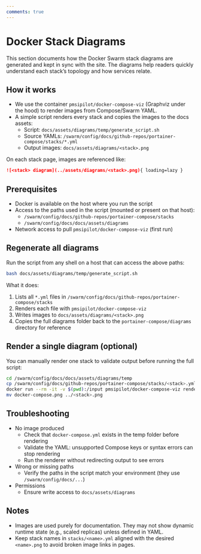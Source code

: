 ```yaml
---
comments: true
---
```


# Docker Stack Diagrams

This section documents how the Docker Swarm stack diagrams are generated and kept in sync with the site. The diagrams help readers quickly understand each stack’s topology and how services relate.

## How it works

- We use the container `pmsipilot/docker-compose-viz` (Graphviz under the hood) to render images from Compose/Swarm YAML.
- A simple script renders every stack and copies the images to the docs assets:
	- Script: `docs/assets/diagrams/temp/generate_script.sh`
	- Source YAMLs: `/swarm/config/docs/github-repos/portainer-compose/stacks/*.yml`
	- Output images: `docs/assets/diagrams/<stack>.png`

On each stack page, images are referenced like:

```markdown
![<stack> diagram](../assets/diagrams/<stack>.png){ loading=lazy }
```

## Prerequisites

- Docker is available on the host where you run the script
- Access to the paths used in the script (mounted or present on that host):
	- `/swarm/config/docs/github-repos/portainer-compose/stacks`
	- `/swarm/config/docs/docs/assets/diagrams`
- Network access to pull `pmsipilot/docker-compose-viz` (first run)

## Regenerate all diagrams

Run the script from any shell on a host that can access the above paths:

```bash
bash docs/assets/diagrams/temp/generate_script.sh
```

What it does:

1. Lists all `*.yml` files in `/swarm/config/docs/github-repos/portainer-compose/stacks`
2. Renders each file with `pmsipilot/docker-compose-viz`
3. Writes images to `docs/assets/diagrams/<stack>.png`
4. Copies the full diagrams folder back to the `portainer-compose/diagrams` directory for reference

## Render a single diagram (optional)

You can manually render one stack to validate output before running the full script:

```bash
cd /swarm/config/docs/docs/assets/diagrams/temp
cp /swarm/config/docs/github-repos/portainer-compose/stacks/<stack>.yml docker-compose.yml
docker run --rm -it -v $(pwd):/input pmsipilot/docker-compose-viz render -m image -r --force docker-compose.yml
mv docker-compose.png ../<stack>.png
```

## Troubleshooting

- No image produced
	- Check that `docker-compose.yml` exists in the temp folder before rendering
	- Validate the YAML: unsupported Compose keys or syntax errors can stop rendering
	- Run the renderer without redirecting output to see errors
- Wrong or missing paths
	- Verify the paths in the script match your environment (they use `/swarm/config/docs/...`)
- Permissions
	- Ensure write access to `docs/assets/diagrams`

## Notes

- Images are used purely for documentation. They may not show dynamic runtime state (e.g., scaled replicas) unless defined in YAML.
- Keep stack names in `stacks/<name>.yml` aligned with the desired `<name>.png` to avoid broken image links in pages.
